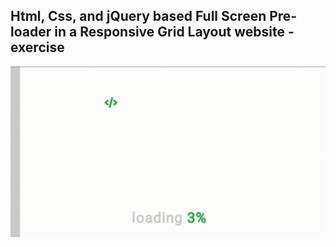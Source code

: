 Html, Css, and jQuery based Full Screen  Pre-loader in a Responsive Grid Layout website - exercise
---

![FullScreenPreLoader](https://github.com/r4nd3l/FullScreenPreLoader/blob/master/img/sample.gif)
